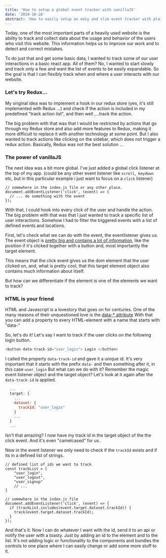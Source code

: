 ```yaml
---
title: 'How to setup a global event tracker with vanillaJS'
date: '2019-10-28'
abstract: 'How to easily setup an easy and slim event tracker with plain javascript.'
---
```


Today, one of the most important parts of a heavily used website is the ability to track and collect data about the usage and behavior of the users who visit this website. This information helps us to improve our work and to detect and correct mistakes.

To do just that and get some basic data, I wanted to track some of our user interactions in a basic react app. All of them? No, I wanted to start slowly and track only a few and want the list of events to be easily expandable. So the goal is that I can flexibly track when and where a user interacts with our website.

### Let's try Redux...

My original idea was to implement a hook in our redux store (yes, it's still implemented with Redux ...) and check if the action is included in my predefined "track action list", and then well ,...track the action.

The big problem with that was that I would be restricted by actions that go through my Redux store and also add more features to Redux, making it more difficult to replace it with another technology at some point.
But I also wanted to track actions like clicking on the sidebar, which does not trigger a redux action.
Basically, Redux was not the best solution ...

### The power of vanillaJS

The next idea was a bit more global. I've just added a global click listener at the top of my app. (could be any other event listener like `scroll`,` keydown` etc, but in this particular example i just want to focus on a `click` listener)


```js{2}
// somewhere in the index.js file or any other place.
document.addEventListener('click', (event) => {
  // ... do something with the event
});
```
With that, I could hook into every click of the user and handle the action.
The big problem with that was that I just wanted to track a specific list of user interactions. Somehow I had to filter the triggered events with a list of defined events and locations.

First, let's check what we can do with the event, the eventlistener gives us.
The event object is [pretty big and contains a lot of information](https://developer.mozilla.org/en-US/docs/Web/API/MouseEvent), like the position if it's clicked together with a button and, most importantly the target element. 

This means that the click event gives us the dom element that the user clicked on, and, what is pretty cool, that this target element object also contains much information about itself.

But how can we differentiate if the element is one of the elements we want to track?

### HTML is your friend

HTML and Javascript is a lovestory that goes on for centuries. One of the many reasons of their 
unquestioned love is the [data-* attribute](https://www.w3schools.com/tags/att_data-.asp)
With that you can add a property to every HTML-element with a name that starts with "data-"

So, let's do it! Let's say I want to track if the user clicks on the following login button.

```js
<button data-track-id="user_login"> Login </button> 
```

I called the property `data-track-id` and gave it a unique id. It's very important that it starts with the prefix `data-` and then something after it, in this case `user_login`
But what can we do with it? 
Remember the magic event listener object and the target object? 
Let's look at it again after the `data-track-id` is applied. 

```js
  ...
  target: {
    ...
    dataset: {
      trackId: "user_login"
    } 
    ...
  }
  ... 
```

Isn't that amazing? I now have my track id in the target object of the the click event. And it's even "camelcased" for us.

Now in the event listener we only need to check if the `trackId` exists and if its in a defined list of strings. 

```js{2}
// defined list of ids we want to track
const trackList = [
    "user_login",
    "user_logout",
    "user_signup"
    // ...
]

// somewhere in the index.js file
document.addEventListener('click', (event) => {
  if (trackList.includes(event.target.dataset.trackId)) {
    track(event.target.dataset.trackId);
  }
});
```

And that's it. Now I can do whatever I want with the id, send it to an api or notify the user with a toasty.
Just by adding an id to the element and to the list. It's not adding logic or functionality to the components and bundles the controls to one place where I can easily change or add some more stuff to it.
 





